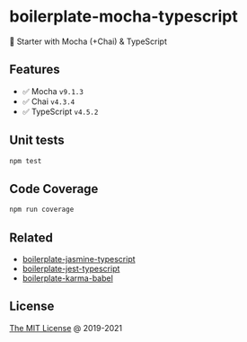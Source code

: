 # boilerplate-mocha-typescript

🍴 Starter with Mocha (+Chai) & TypeScript

## Features

* :white_check_mark: Mocha `v9.1.3`
* :white_check_mark: Chai `v4.3.4`
* :white_check_mark: TypeScript `v4.5.2`

## Unit tests

```bash
npm test
```

## Code Coverage

```bash
npm run coverage
```

## Related

* [boilerplate-jasmine-typescript](https://github.com/piecioshka/boilerplate-jasmine-typescript)
* [boilerplate-jest-typescript](https://github.com/piecioshka/boilerplate-jest-typescript)
* [boilerplate-karma-babel](https://github.com/piecioshka/boilerplate-karma-babel)

## License

[The MIT License](http://piecioshka.mit-license.org) @ 2019-2021
